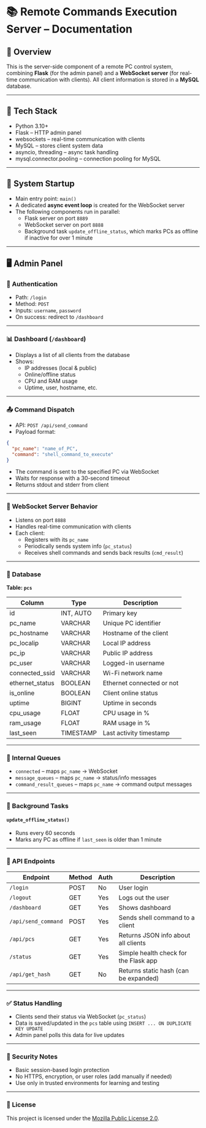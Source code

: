 # 📚 Remote Commands Execution Server – Documentation

## 🧩 Overview

This is the server-side component of a remote PC control system, combining **Flask** (for the admin panel) and a **WebSocket server** (for real-time communication with clients). All client information is stored in a **MySQL** database.

---

## 🔧 Tech Stack

- Python 3.10+
- Flask – HTTP admin panel
- websockets – real-time communication with clients
- MySQL – stores client system data
- asyncio, threading – async task handling
- mysql.connector.pooling – connection pooling for MySQL

---

## 🚀 System Startup

- Main entry point: `main()`
- A dedicated **async event loop** is created for the WebSocket server
- The following components run in parallel:
  - Flask server on port `8889`
  - WebSocket server on port `8888`
  - Background task `update_offline_status`, which marks PCs as offline if inactive for over 1 minute

---

## 🖥️ Admin Panel

### 🔐 Authentication

- Path: `/login`
- Method: `POST`
- Inputs: `username`, `password`
- On success: redirect to `/dashboard`

---

### 📊 Dashboard (`/dashboard`)

- Displays a list of all clients from the database
- Shows:
  - IP addresses (local & public)
  - Online/offline status
  - CPU and RAM usage
  - Uptime, user, hostname, etc.

---

### 📤 Command Dispatch

- API: `POST /api/send_command`
- Payload format:

```json
{
  "pc_name": "name_of_PC",
  "command": "shell_command_to_execute"
}
```

- The command is sent to the specified PC via WebSocket
- Waits for response with a 30-second timeout
- Returns stdout and stderr from client

---

### 🔌 WebSocket Server Behavior

- Listens on port `8888`
- Handles real-time communication with clients
- Each client:
  - Registers with its `pc_name`
  - Periodically sends system info (`pc_status`)
  - Receives shell commands and sends back results (`cmd_result`)

---

### 💾 Database

**Table: `pcs`**

| Column            | Type         | Description                      |
|-------------------|--------------|----------------------------------|
| id                | INT, AUTO    | Primary key                      |
| pc_name           | VARCHAR      | Unique PC identifier             |
| pc_hostname       | VARCHAR      | Hostname of the client           |
| pc_localip        | VARCHAR      | Local IP address                 |
| pc_ip             | VARCHAR      | Public IP address                |
| pc_user           | VARCHAR      | Logged-in username               |
| connected_ssid    | VARCHAR      | Wi-Fi network name               |
| ethernet_status   | BOOLEAN      | Ethernet connected or not        |
| is_online         | BOOLEAN      | Client online status             |
| uptime            | BIGINT       | Uptime in seconds                |
| cpu_usage         | FLOAT        | CPU usage in %                   |
| ram_usage         | FLOAT        | RAM usage in %                   |
| last_seen         | TIMESTAMP    | Last activity timestamp          |

---

### 🧠 Internal Queues

- `connected` – maps `pc_name` → WebSocket
- `message_queues` – maps `pc_name` → status/info messages
- `command_result_queues` – maps `pc_name` → command output messages

---

### 📡 Background Tasks

#### `update_offline_status()`

- Runs every 60 seconds
- Marks any PC as offline if `last_seen` is older than 1 minute

---

### 📎 API Endpoints

| Endpoint              | Method | Auth | Description                             |
|-----------------------|--------|------|-----------------------------------------|
| `/login`              | POST   | No   | User login                              |
| `/logout`             | GET    | Yes  | Logs out the user                       |
| `/dashboard`          | GET    | Yes  | Shows dashboard                         |
| `/api/send_command`   | POST   | Yes  | Sends shell command to a client         |
| `/api/pcs`            | GET    | Yes  | Returns JSON info about all clients     |
| `/status`             | GET    | Yes  | Simple health check for the Flask app   |
| `/api/get_hash`       | GET    | No   | Returns static hash (can be expanded)   |

---

### ✅ Status Handling

- Clients send their status via WebSocket (`pc_status`)
- Data is saved/updated in the `pcs` table using `INSERT ... ON DUPLICATE KEY UPDATE`
- Admin panel polls this data for live updates

---

### 🔐 Security Notes

- Basic session-based login protection
- No HTTPS, encryption, or user roles (add manually if needed)
- Use only in trusted environments for learning and testing

---

### 📄 License

This project is licensed under the [Mozilla Public License 2.0](https://www.mozilla.org/en-US/MPL/2.0/).
